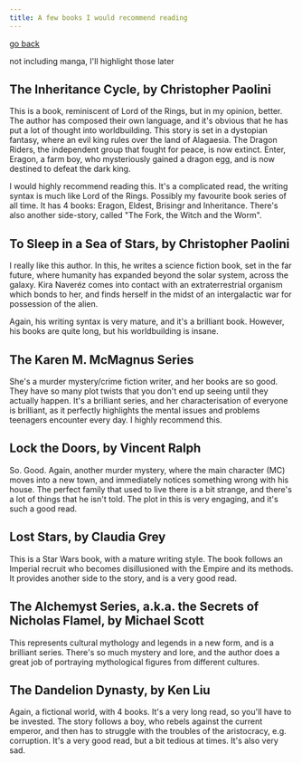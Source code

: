 ```yaml
---
title: A few books I would recommend reading
---
```


[go back](articles.md)

not including manga, I'll highlight those later

## The Inheritance Cycle, by Christopher Paolini

This is a book, reminiscent of Lord of the Rings, but in my opinion, better. The author has composed their own language, and it's obvious that he has put a lot of thought into worldbuilding. This story is set in a dystopian fantasy, where an evil king rules over the land of Alagaesia. The Dragon Riders, the independent group that fought for peace, is now extinct. Enter, Eragon, a farm boy, who mysteriously gained a dragon egg, and is now destined to defeat the dark king.

I would highly recommend reading this. It's a complicated read, the writing syntax is much like Lord of the Rings. Possibly my favourite book series of all time. It has 4 books: Eragon, Eldest, Brisingr and Inheritance. There's also another side-story, called "The Fork, the Witch and the Worm". 

## To Sleep in a Sea of Stars, by Christopher Paolini

I really like this author. In this, he writes a science fiction book, set in the far future, where humanity has expanded beyond the solar system, across the galaxy. Kira Naveréz comes into contact with an extraterrestrial organism which bonds to her, and finds herself in the midst of an intergalactic war for possession of the alien.

Again, his writing syntax is very mature, and it's a brilliant book. However, his books are quite long, but his worldbuilding is insane.

## The Karen M. McMagnus Series

She's a murder mystery/crime fiction writer, and her books are so good. They have so many plot twists that you don't end up seeing until they actually happen. It's a brilliant series, and her characterisation of everyone is brilliant, as it perfectly highlights the mental issues and problems teenagers encounter every day. I highly recommend this.

## Lock the Doors, by Vincent Ralph

So. Good. Again, another murder mystery, where the main character (MC) moves into a new town, and immediately notices something wrong with his house. The perfect family that used to live there is a bit strange, and there's a lot of things that he isn't told. The plot in this is very engaging, and it's such a good read.

## Lost Stars, by Claudia Grey

This is a Star Wars book, with a mature writing style. The book follows an Imperial recruit who becomes disillusioned with the Empire and its methods. It provides another side to the story, and is a very good read.

## The Alchemyst Series, a.k.a. the Secrets of Nicholas Flamel, by Michael Scott

This represents cultural mythology and legends in a new form, and is a brilliant series. There's so much mystery and lore, and the author does a great job of portraying mythological figures from different cultures.

## The Dandelion Dynasty, by Ken Liu

Again, a fictional world, with 4 books. It's a very long read, so you'll have to be invested. The story follows a boy, who rebels against the current emperor, and then has to struggle with the troubles of the aristocracy, e.g. corruption. It's a very good read, but a bit tedious at times. It's also very sad.

